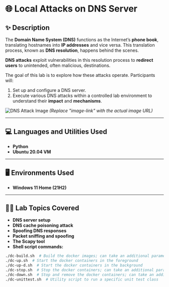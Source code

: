 # 🌐 Local Attacks on DNS Server

## ✨ Description

The **Domain Name System (DNS)** functions as the Internet’s **phone book**, translating hostnames into **IP addresses** and vice versa. This translation process, known as **DNS resolution**, happens behind the scenes.

**DNS attacks** exploit vulnerabilities in this resolution process to **redirect users** to unintended, often malicious, destinations.  

The goal of this lab is to explore how these attacks operate. Participants will:
1. Set up and configure a DNS server.
2. Execute various DNS attacks within a controlled lab environment to understand their **impact** and **mechanisms**.

![DNS Attack Image](image-link) *(Replace "image-link" with the actual image URL)*

---

## 💻 Languages and Utilities Used

- **Python**
- **Ubuntu 20.04 VM**

---

## 🖥️ Environments Used

- **Windows 11 Home (21H2)**

---

## 🧑‍🏫 Lab Topics Covered

- **DNS server setup**
- **DNS cache poisoning attack**
- **Spoofing DNS responses**
- **Packet sniffing and spoofing**
- **The Scapy tool**
- **Shell script commands:**

```bash
./dc-build.sh  # Build the docker images; can take an additional parameter, e.g. ./dc-build.sh --no-cache
./dc-up.sh  # Start the docker containers in the foreground
./dc-up-d.sh  # Start the docker containers in the background
./dc-stop.sh  # Stop the docker containers; can take an additional parameter for the stop process
./dc-down.sh  # Stop and remove the docker containers; can take an additional parameter for the stop and remove process
./dc-unittest.sh  # Utility script to run a specific unit test class
